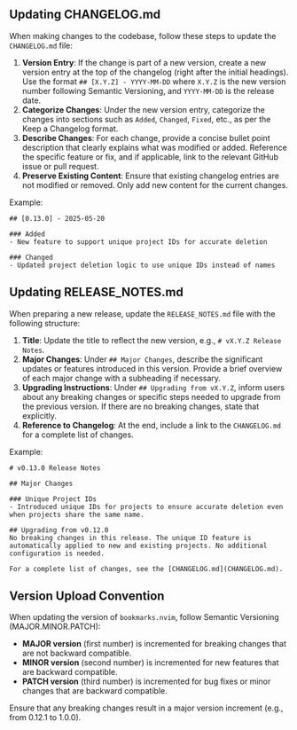 ## Updating CHANGELOG.md

When making changes to the codebase, follow these steps to update the `CHANGELOG.md` file:

1. **Version Entry**: If the change is part of a new version, create a new version entry at the top of the changelog (right after the initial headings). Use the format `## [X.Y.Z] - YYYY-MM-DD` where `X.Y.Z` is the new version number following Semantic Versioning, and `YYYY-MM-DD` is the release date.
2. **Categorize Changes**: Under the new version entry, categorize the changes into sections such as `Added`, `Changed`, `Fixed`, etc., as per the Keep a Changelog format.
3. **Describe Changes**: For each change, provide a concise bullet point description that clearly explains what was modified or added. Reference the specific feature or fix, and if applicable, link to the relevant GitHub issue or pull request.
4. **Preserve Existing Content**: Ensure that existing changelog entries are not modified or removed. Only add new content for the current changes.

Example:
```
## [0.13.0] - 2025-05-20

### Added
- New feature to support unique project IDs for accurate deletion

### Changed
- Updated project deletion logic to use unique IDs instead of names
```

## Updating RELEASE_NOTES.md

When preparing a new release, update the `RELEASE_NOTES.md` file with the following structure:

1. **Title**: Update the title to reflect the new version, e.g., `# vX.Y.Z Release Notes`.
2. **Major Changes**: Under `## Major Changes`, describe the significant updates or features introduced in this version. Provide a brief overview of each major change with a subheading if necessary.
3. **Upgrading Instructions**: Under `## Upgrading from vX.Y.Z`, inform users about any breaking changes or specific steps needed to upgrade from the previous version. If there are no breaking changes, state that explicitly.
4. **Reference to Changelog**: At the end, include a link to the `CHANGELOG.md` for a complete list of changes.

Example:
```
# v0.13.0 Release Notes

## Major Changes

### Unique Project IDs
- Introduced unique IDs for projects to ensure accurate deletion even when projects share the same name.

## Upgrading from v0.12.0
No breaking changes in this release. The unique ID feature is automatically applied to new and existing projects. No additional configuration is needed.

For a complete list of changes, see the [CHANGELOG.md](CHANGELOG.md).
```

## Version Upload Convention

When updating the version of `bookmarks.nvim`, follow Semantic Versioning (MAJOR.MINOR.PATCH):
- **MAJOR version** (first number) is incremented for breaking changes that are not backward compatible.
- **MINOR version** (second number) is incremented for new features that are backward compatible.
- **PATCH version** (third number) is incremented for bug fixes or minor changes that are backward compatible.

Ensure that any breaking changes result in a major version increment (e.g., from 0.12.1 to 1.0.0).

